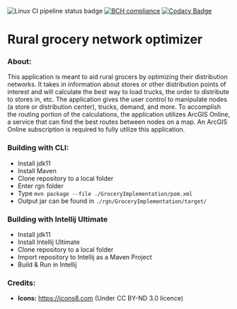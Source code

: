 ![Linux CI pipeline status badge](https://github.com/Colin1224/rgn/workflows/Java%20CI/badge.svg) [![BCH compliance](https://bettercodehub.com/edge/badge/Colin1224/rgn?branch=master)](https://bettercodehub.com/) [![Codacy Badge](https://api.codacy.com/project/badge/Grade/26d7b54ca4d045d7b6770740bc7efce3)](https://www.codacy.com/manual/colin.cope/rgn?utm_source=github.com&amp;utm_medium=referral&amp;utm_content=Colin1224/rgn&amp;utm_campaign=Badge_Grade)
# Rural grocery network optimizer



### About:

This application is meant to aid rural grocers by optimizing their distribution networks. It takes in 
information about stores or other distribution points of interest and will calculate the best way to 
load trucks, the order to distribute to stores in, etc. The application gives the user control to 
manipulate nodes (a store or distribution center), trucks, demand, and more. To accomplish the routing 
portion of the calculations, the application utilizes ArcGIS Online, a service that can find the best 
routes between nodes on a map. An ArcGIS Online subscription is required to fully utilize this application.

### Building with CLI:

* Install jdk11
* Install Maven
* Clone repository to a local folder
* Enter rgn folder
* Type `mvn package --file ./GroceryImplementation/pom.xml`
* Output jar can be found in `./rgn/GroceryImplementation/target/`

### Building with Intellij Ultimate

* Install jdk11
* Install Intellij Ultimate
* Clone repository to a local folder
* Import repository to Intellij as a Maven Project
* Build & Run in Intellij

### Credits:

 * __Icons:__ https://icons8.com (Under CC BY-ND 3.0 licence)
 
